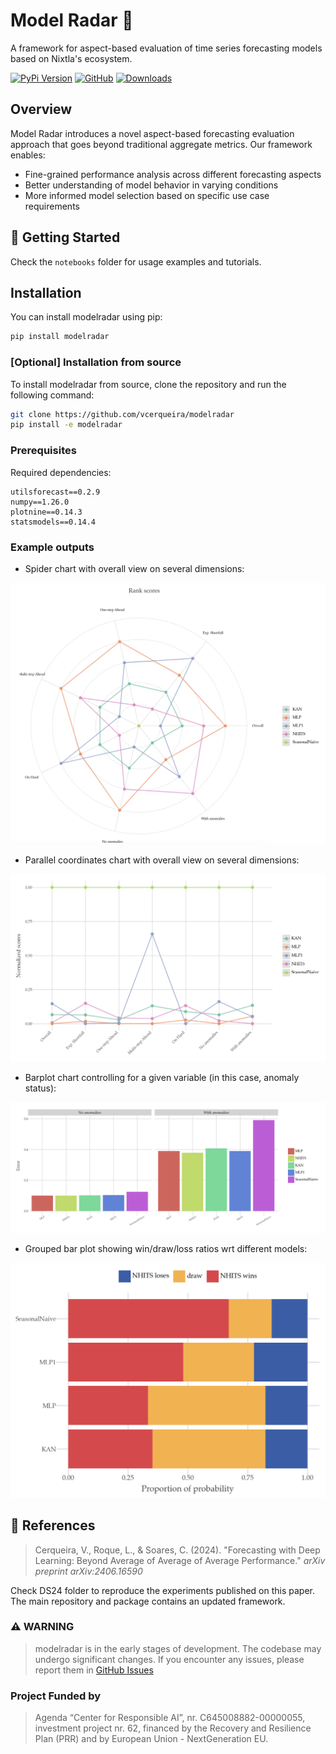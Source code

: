 # Model Radar 🎯

A framework for aspect-based evaluation of time series forecasting models based on Nixtla's ecosystem.

[![PyPi Version](https://img.shields.io/pypi/v/modelradar)](https://pypi.org/project/modelradar/)
[![GitHub](https://img.shields.io/github/stars/vcerqueira/modelradar?style=social)](https://github.com/vcerqueira/modelradar)
[![Downloads](https://static.pepy.tech/badge/modelradar)](https://pepy.tech/project/modelradar)

## Overview

Model Radar introduces a novel aspect-based forecasting evaluation approach that goes beyond traditional aggregate metrics. Our framework enables:
- Fine-grained performance analysis across different forecasting aspects
- Better understanding of model behavior in varying conditions
- More informed model selection based on specific use case requirements

## 🚀 Getting Started

Check the `notebooks` folder for usage examples and tutorials.

## Installation

You can install modelradar using pip:

```bash
pip install modelradar
```

### [Optional] Installation from source

To install modelradar from source, clone the repository and run the following command:

```bash
git clone https://github.com/vcerqueira/modelradar
pip install -e modelradar
```

### Prerequisites

Required dependencies:
```
utilsforecast==0.2.9
numpy==1.26.0
plotnine==0.14.3
statsmodels==0.14.4
```

### Example outputs

- Spider chart with overall view on several dimensions:

![radar](assets/examples/radar.png)

- Parallel coordinates chart with overall view on several dimensions:

![radar2](assets/examples/parcoords.png)


- Barplot chart controlling for a given variable (in this case, anomaly status):

![radar2](assets/examples/anomaly_status.png)

- Grouped bar plot showing win/draw/loss ratios wrt different models:

![radar2](assets/examples/win_ratios.png)

## 📑 References

> Cerqueira, V., Roque, L., & Soares, C. (2024). "Forecasting with Deep Learning: Beyond Average of Average of Average Performance." *arXiv preprint arXiv:2406.16590*

Check DS24 folder to reproduce the experiments published on this paper.
The main repository and package contains an updated framework.

### **⚠️ WARNING**

> modelradar is in the early stages of development. 
> The codebase may undergo significant changes. 
> If you encounter any issues, please report
> them in [GitHub Issues](https://github.com/vcerqueira/modelradar/issues)

### Project Funded by

> Agenda “Center for Responsible AI”, nr. C645008882-00000055, investment project nr. 62, financed by the Recovery and Resilience Plan (PRR) and by European Union - NextGeneration EU.
